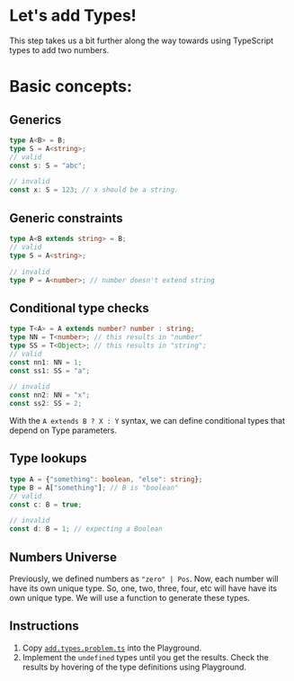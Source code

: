 # Let's add Types!

This step takes us a bit further along the way towards using TypeScript types to add two numbers.

# Basic concepts:

## Generics
```ts
type A<B> = B;
type S = A<string>;
// valid
const s: S = "abc";

// invalid
const x: S = 123; // x should be a string.
```

## Generic constraints
```ts
type A<B extends string> = B;
// valid
type S = A<string>; 

// invalid
type P = A<number>; // number doesn't extend string
```

## Conditional type checks

```ts
type T<A> = A extends number? number : string;
type NN = T<number>; // this results in "number"
type SS = T<Object>; // this results in "string";
// valid
const nn1: NN = 1; 
const ss1: SS = "a";

// invalid
const nn2: NN = "x";
const ss2: SS = 2;
```
With the ```A extends B ? X : Y``` syntax, we can define conditional types that depend on Type parameters.

## Type lookups

```ts
type A = {"something": boolean, "else": string};
type B = A["something"]; // B is "boolean"
// valid
const c: B = true; 

// invalid
const d: B = 1; // expecting a Boolean
```

## Numbers Universe

Previously, we defined numbers as ```"zero" | Pos```.  Now, each number will have its own unique type.  So, one, two, three, four, etc will have have its own unique type.  We will use a function to generate these types.

## Instructions

1. Copy [`add.types.problem.ts`](add.types.problem.ts) into the Playground.
1. Implement the `undefined` types until you get the results. Check the results by hovering of the type definitions using Playground.

